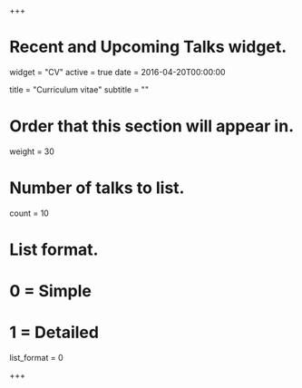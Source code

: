 +++
# Recent and Upcoming Talks widget.
widget = "CV"
active = true
date = 2016-04-20T00:00:00

title = "Curriculum vitae"
subtitle = ""

# Order that this section will appear in.
weight = 30

# Number of talks to list.
count = 10

# List format.
#   0 = Simple
#   1 = Detailed
list_format = 0

+++

